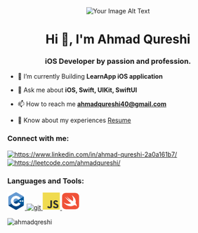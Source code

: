 
<div align="center">
  <img src="https://github.com/ahmadqreshi/ahmadqreshi/assets/81093987/da6710bd-7682-4dd1-a198-14612b3e9f40" alt="Your Image Alt Text" />
</div>


<h1 align="center">Hi 👋, I'm Ahmad Qureshi</h1>
<h3 align="center">iOS Developer by passion and profession.</h3>

- 🔭 I’m currently Building **LearnApp iOS application**

- 💬 Ask me about **iOS, Swift, UIKit, SwiftUI**

- 📫 How to reach me **ahmadqureshi40@gmail.com**

- 📄 Know about my experiences [Resume](https://drive.google.com/file/d/1s0Cwq5ls-xO49VrMNGkUZlLMUBXbIuOd/view?usp=sharing)

<h3 align="left">Connect with me:</h3>
<p align="left">
<a href="https://linkedin.com/in/ahmad-qureshi-2a0a161b7/" target="blank"><img align="center" src="https://raw.githubusercontent.com/rahuldkjain/github-profile-readme-generator/master/src/images/icons/Social/linked-in-alt.svg" alt="https://www.linkedin.com/in/ahmad-qureshi-2a0a161b7/" height="30" width="40" /></a>
<a href="https://www.leetcode.com/ahmadqureshi/" target="blank"><img align="center" src="https://raw.githubusercontent.com/rahuldkjain/github-profile-readme-generator/master/src/images/icons/Social/leet-code.svg" alt="https://leetcode.com/ahmadqureshi/" height="30" width="40" /></a>
</p>

<h3 align="left">Languages and Tools:</h3>
<p align="left"> <a href="https://www.w3schools.com/cpp/" target="_blank" rel="noreferrer"> <img src="https://raw.githubusercontent.com/devicons/devicon/master/icons/cplusplus/cplusplus-original.svg" alt="cplusplus" width="40" height="40"/> </a> <a href="https://git-scm.com/" target="_blank" rel="noreferrer"> <img src="https://www.vectorlogo.zone/logos/git-scm/git-scm-icon.svg" alt="git" width="40" height="40"/> </a> <a href="https://developer.mozilla.org/en-US/docs/Web/JavaScript" target="_blank" rel="noreferrer"> <img src="https://raw.githubusercontent.com/devicons/devicon/master/icons/javascript/javascript-original.svg" alt="javascript" width="40" height="40"/> </a> <a href="https://developer.apple.com/swift/" target="_blank" rel="noreferrer"> <img src="https://raw.githubusercontent.com/devicons/devicon/master/icons/swift/swift-original.svg" alt="swift" width="40" height="40"/> </a> </p>

<p><img align="center" src="https://github-readme-stats.vercel.app/api/top-langs?username=ahmadqreshi&show_icons=true&locale=en&layout=compact" alt="ahmadqreshi" /></p>
